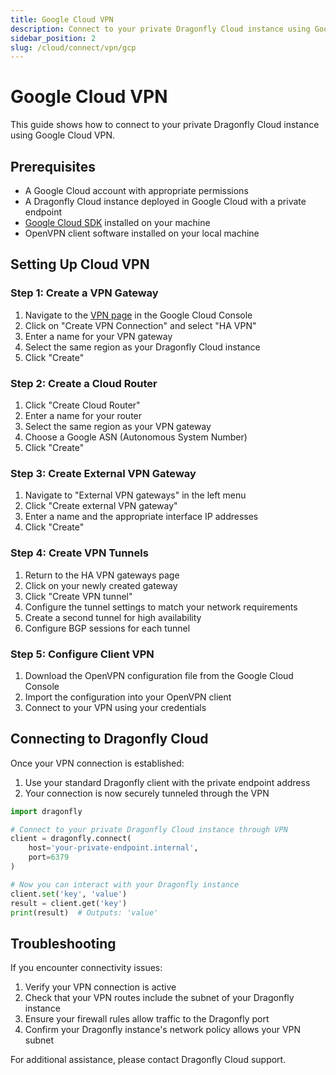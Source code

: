 ```yaml
---
title: Google Cloud VPN
description: Connect to your private Dragonfly Cloud instance using Google Cloud VPN
sidebar_position: 2
slug: /cloud/connect/vpn/gcp
---
```


# Google Cloud VPN

This guide shows how to connect to your private Dragonfly Cloud instance using Google Cloud VPN.

## Prerequisites

- A Google Cloud account with appropriate permissions
- A Dragonfly Cloud instance deployed in Google Cloud with a private endpoint
- [Google Cloud SDK](https://cloud.google.com/sdk/docs/install) installed on your machine
- OpenVPN client software installed on your local machine

## Setting Up Cloud VPN

### Step 1: Create a VPN Gateway

1. Navigate to the [VPN page](https://console.cloud.google.com/networking/vpn/list) in the Google Cloud Console
2. Click on "Create VPN Connection" and select "HA VPN"
3. Enter a name for your VPN gateway
4. Select the same region as your Dragonfly Cloud instance
5. Click "Create"

### Step 2: Create a Cloud Router

1. Click "Create Cloud Router"
2. Enter a name for your router
3. Select the same region as your VPN gateway
4. Choose a Google ASN (Autonomous System Number)
5. Click "Create"

### Step 3: Create External VPN Gateway

1. Navigate to "External VPN gateways" in the left menu
2. Click "Create external VPN gateway"
3. Enter a name and the appropriate interface IP addresses
4. Click "Create"

### Step 4: Create VPN Tunnels

1. Return to the HA VPN gateways page
2. Click on your newly created gateway
3. Click "Create VPN tunnel"
4. Configure the tunnel settings to match your network requirements
5. Create a second tunnel for high availability
6. Configure BGP sessions for each tunnel

### Step 5: Configure Client VPN

1. Download the OpenVPN configuration file from the Google Cloud Console
2. Import the configuration into your OpenVPN client
3. Connect to your VPN using your credentials

## Connecting to Dragonfly Cloud

Once your VPN connection is established:

1. Use your standard Dragonfly client with the private endpoint address
2. Your connection is now securely tunneled through the VPN

```python
import dragonfly

# Connect to your private Dragonfly Cloud instance through VPN
client = dragonfly.connect(
    host='your-private-endpoint.internal',
    port=6379
)

# Now you can interact with your Dragonfly instance
client.set('key', 'value')
result = client.get('key')
print(result)  # Outputs: 'value'
```

## Troubleshooting

If you encounter connectivity issues:

1. Verify your VPN connection is active
2. Check that your VPN routes include the subnet of your Dragonfly instance
3. Ensure your firewall rules allow traffic to the Dragonfly port
4. Confirm your Dragonfly instance's network policy allows your VPN subnet

For additional assistance, please contact Dragonfly Cloud support.